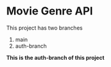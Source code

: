# Movie Genre API

This project has two branches<br>

1.  main
2.  auth-branch

**This is the auth-branch of this project**